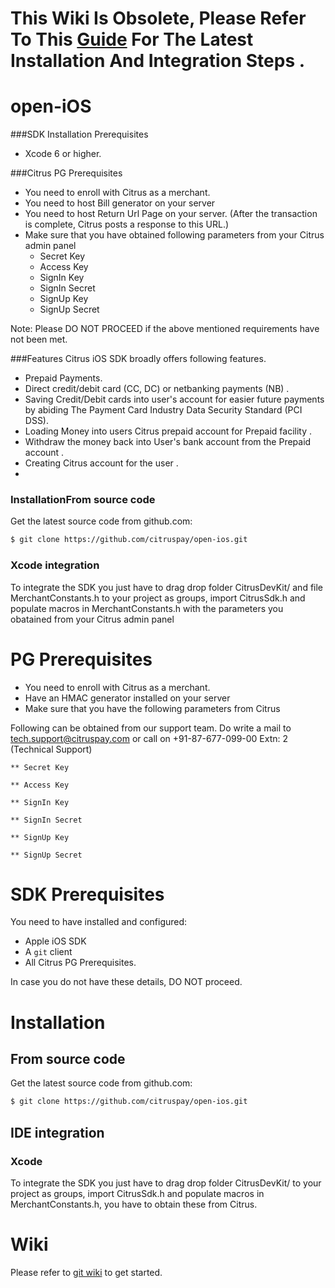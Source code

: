 
# This Wiki Is Obsolete, Please Refer To This [Guide](http://citruspay.com/DevelopersGuide/#/iossdk) For The Latest Installation And Integration Steps .



open-iOS
============
###SDK Installation Prerequisites
   * Xcode 6 or higher.
   
###Citrus PG Prerequisites
* You need to enroll with Citrus as a merchant.
* You need to host Bill generator on your server
* You need to host Return Url Page on your server. (After the transaction is complete, Citrus posts a response to this URL.)
* Make sure that you have obtained following parameters from your Citrus admin panel
	* Secret Key
	* Access Key
	* SignIn Key
	* SignIn Secret
	* SignUp Key
	* SignUp Secret

Note: Please DO NOT PROCEED if the above mentioned requirements have not been met.

###Features
Citrus iOS SDK broadly offers following features.
* Prepaid Payments.
* Direct credit/debit card (CC, DC) or netbanking payments (NB) .
* Saving Credit/Debit cards into user's account for easier future payments by abiding The Payment Card Industry Data Security Standard (PCI DSS).
* Loading Money into users Citrus prepaid account for Prepaid facility .
* Withdraw the money back into User's bank account from the Prepaid account .
* Creating Citrus account for the user .
*


### InstallationFrom source code
Get the latest source code from github.com:
```bash
$ git clone https://github.com/citruspay/open-ios.git
```

### Xcode integration

To integrate the SDK you just have to drag drop folder CitrusDevKit/ and file MerchantConstants.h to your project as groups, import CitrusSdk.h and populate macros in MerchantConstants.h with the parameters you obatained from your Citrus admin panel



























# PG Prerequisites
* You need to enroll with Citrus as a merchant.
* Have an HMAC generator installed on your server
* Make sure that you have the following parameters from Citrus

Following can be obtained from our support team. Do write a mail to tech.support@citruspay.com or call on +91-87-677-099-00 Extn: 2 (Technical Support)

	** Secret Key 

	** Access Key

	** SignIn Key
 
	** SignIn Secret

	** SignUp Key

	** SignUp Secret
  	

# SDK Prerequisites

You need to have installed and configured:
* Apple iOS SDK
* A `git` client
* All Citrus PG Prerequisites.

In case you do not have these details, DO NOT proceed.

# Installation
## From source code
Get the latest source code from github.com:
```bash
$ git clone https://github.com/citruspay/open-ios.git
```
## IDE integration
### Xcode

To integrate the SDK you just have to drag drop folder CitrusDevKit/ to your project as groups, import CitrusSdk.h and populate macros in MerchantConstants.h, you have to obtain these from Citrus.

# Wiki

Please refer to [git wiki](https://github.com/citruspay/open-ios/wiki) to get started.

